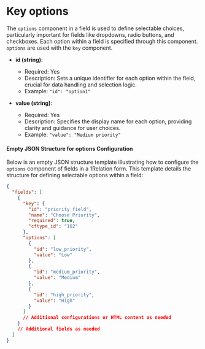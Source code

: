 # Key options

The `options` component in a field is used to define selectable choices, particularly important for fields like dropdowns, radio buttons, and checkboxes. Each option within a field is specified through this component. `options` are used with the `key` component.

- **id (string)**:
  - Required: Yes
  - Description: Sets a unique identifier for each option within the field, crucial for data handling and selection logic.
  - Example: `"id": "option1"`

- **value (string)**:
  - Required: Yes
  - Description: Specifies the display name for each option, providing clarity and guidance for user choices.
  - Example: `"value": "Medium priority"`

#### Empty JSON Structure for options Configuration

Below is an empty JSON structure template illustrating how to configure the `options` component of fields in a 1Relation form. This template details the structure for defining selectable options within a field:

```json
{
  "fields": [
    {
      "key": {
        "id": "priority_field",
        "name": "Choose Priority",
        "required": true,
        "cftype_id": "162"
      },
      "options": [
        {
          "id": "low_priority",
          "value": "Low"
        },
        {
          "id": "medium_priority",
          "value": "Medium"
        },
        {
          "id": "high_priority",
          "value": "High"
        }
      ]
      // Additional configurations or HTML content as needed
    }
    // Additional fields as needed
  ]
}

```